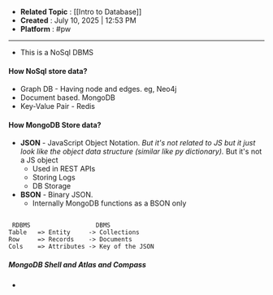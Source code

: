 - **Related Topic** : [[Intro to Database]]
- **Created** : July 10, 2025 | 12:53 PM
- **Platform** : #pw 

---
- This is a NoSql DBMS
#### How NoSql store data?
- Graph DB - Having node and edges. eg, Neo4j
- Document based. MongoDB
- Key-Value Pair - Redis

#### How MongoDB Store data?
- **JSON** - JavaScript Object Notation. *But it's not related to JS but it just look like the object data structure (similar like py dictionary).* But it's not a JS object
	- Used in REST APIs 
	- Storing Logs
	- DB Storage
- **BSON** - Binary JSON.
	- Internally MongoDB functions as a BSON only
```dbms

 RDBMS                  DBMS
Table   => Entity     -> Collections 
Row     => Records    -> Documents
Cols    => Attributes -> Key of the JSON
```

##### MongoDB Shell and Atlas and Compass
- 



